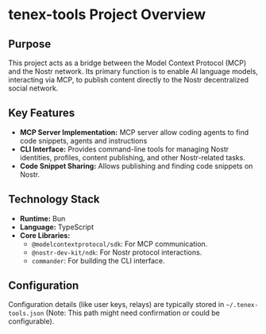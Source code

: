 # tenex-tools Project Overview

## Purpose

This project acts as a bridge between the Model Context Protocol (MCP) and the Nostr network. Its primary function is to enable AI language models, interacting via MCP, to publish content directly to the Nostr decentralized social network.

## Key Features

- **MCP Server Implementation:** MCP server allow coding agents to find code snippets, agents and instructions
- **CLI Interface:** Provides command-line tools for managing Nostr identities, profiles, content publishing, and other Nostr-related tasks.
- **Code Snippet Sharing:** Allows publishing and finding code snippets on Nostr.

## Technology Stack

- **Runtime:** Bun
- **Language:** TypeScript
- **Core Libraries:**
    - `@modelcontextprotocol/sdk`: For MCP communication.
    - `@nostr-dev-kit/ndk`: For Nostr protocol interactions.
    - `commander`: For building the CLI interface.

## Configuration

Configuration details (like user keys, relays) are typically stored in `~/.tenex-tools.json` (Note: This path might need confirmation or could be configurable).
